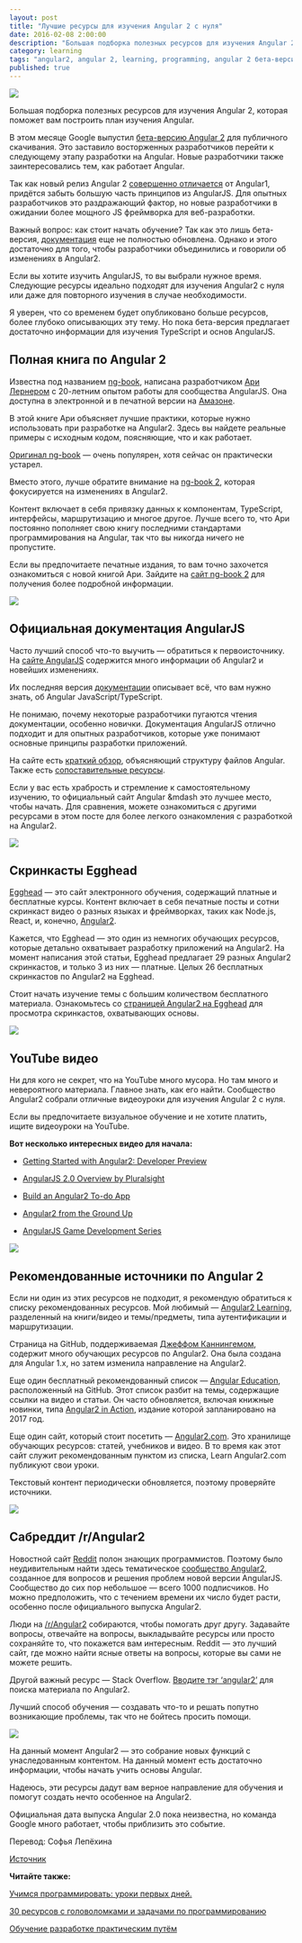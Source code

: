 ```yaml
---
layout: post
title: "Лучшие ресурсы для изучения Angular 2 с нуля"
date: 2016-02-08 2:00:00
description: "Большая подборка полезных ресурсов для изучения Angular 2, которая поможет вам построить план изучения Angular"
category: learning
tags: "angular2, angular 2, learning, programming, angular 2 бета-версия, angular 2 как изучить, angular 2 уроки, материалы по angular, хочу изучить angular с чего начать, "
published: true
---
```


<img src="http://theasder.github.io/img/00-angular2-logo-featured.gif" class="img-responsive" /><br />

Большая подборка полезных ресурсов для изучения Angular 2, которая поможет вам построить план изучения Angular.

<!-- more -->

В этом месяце Google выпустил [бета-версию Angular 2](http://whatpixel.com/angular2-beta/) для публичного скачивания. Это заставило восторженных разработчиков перейти к следующему этапу разработки на Angular. Новые разработчики также заинтересовались тем, как работает Angular. 

Так как новый релиз Angular 2 [совершенно отличается](https://www.reddit.com/r/webdev/comments/2qvi6a/eli5_what_is_the_controversy_around_angularjs_and/) от Angular1, придётся забыть большую часть принципов из AngularJS. Для опытных разработчиков это раздражающий фактор, но новые разработчики в ожидании более мощного JS фреймворка для веб-разработки.

Важный вопрос: как стоит начать обучение? Так как это лишь бета-версия, [документация](https://angular.io/docs/ts/latest/) еще не полностью обновлена. Однако и этого достаточно для того, чтобы разработчики объединились и говорили об изменениях в Angular2.

Если вы хотите изучить AngularJS, то вы выбрали нужное время. Следующие ресурсы идеально подходят для изучения Angular2 с нуля или даже для повторного изучения в случае необходимости.

Я уверен, что со временем будет опубликовано больше ресурсов, более глубоко описывающих эту тему. Но пока бета-версия предлагает достаточно информации для изучения TypeScript и основ AngularJS.

## Полная книга по Angular 2

Известна под названием [ng-book](https://www.ng-book.com/2/), написана разработчиком [Ари Лернером](https://twitter.com/auser) с 20-летним опытом работы для сообщества AngularJS. Она доступна в электронной и в печатной версии на [Амазоне](http://www.amazon.com/ng-book-The-Complete-Book-AngularJS/dp/099134460X).

В этой книге Ари объясняет лучшие практики, которые нужно использовать при разработке на Angular2. Здесь вы найдете реальные примеры с исходным кодом, поясняющие, что и как работает.

[Оригинал ng-book](https://www.ng-book.com/) &mdash; очень популярен, хотя сейчас он практически устарел.

Вместо этого, лучше обратите внимание на [ng-book 2](https://www.ng-book.com/2/), которая фокусируется на изменениях в Angular2.

Контент включает в себя привязку данных к компонентам, TypeScript, интерфейсы, маршрутизацию и многое другое. Лучше всего то, что Ари постоянно пополняет свою книгу последними стандартами программирования на Angular, так что вы никогда ничего не пропустите.

Если вы предпочитаете  печатные издания, то вам точно захочется ознакомиться с новой книгой Ари. Зайдите на [сайт ng-book 2](https://www.ng-book.com/2/) для получения более подробной информации.

<img src="http://whatpixel.com/images/2015/12/ng-book-2-angularjs.jpg" class="img-responsive" /><br />

## Официальная документация AngularJS

Часто лучший способ что-то выучить &mdash; обратиться к первоисточнику. На [сайте AngularJS](https://angular.io/) содержится много информации об Angular2 и новейших изменениях.

Их последняя версия [документации](https://angular.io/docs/) описывает всё, что вам нужно знать, об Angular JavaScript/TypeScript.

Не понимаю, почему некоторые разработчики пугаются чтения документации, особенно новички. Документация AngularJS отлично подходит и для опытных разработчиков, которые уже понимают основные принципы разработки приложений.

На сайте есть [краткий обзор](https://angular.io/docs/js/latest/quickstart.html), объясняющий структуру файлов Angular. Также есть [сопоставительные ресурсы](https://angular.io/docs/js/latest/resources.html).

Если у вас есть храбрость и стремление к самостоятельному изучению, то официальный сайт Angular &mdash это лучшее место, чтобы начать. Для сравнения, можете ознакомиться с другими ресурсами в этом посте для более легкого ознакомления с разработкой на Angular2. 

<img src="http://whatpixel.com/images/2015/12/angular2-official-documentation.jpg" class="img-responsive" /><br />

## Скринкасты Egghead

[Egghead](https://egghead.io/) &mdash; это сайт электронного обучения, содержащий платные и бесплатные курсы. Контент включает в себя печатные посты и сотни скринкаст видео о разных языках и фреймворках, таких как Node.js, React, и, конечно, [Angular2](https://egghead.io/technologies/angular2).

Кажется, что Egghead &mdash; это один из немногих обучающих ресурсов, которые детально охватывает разработку приложений на Angular2. На момент написания этой статьи, Egghead предлагает 29 разных Angular2  скринкастов, и только 3 из них &mdash; платные. Целых 26 бесплатных скринкастов по Angular2 на Egghead.

Стоит начать изучение темы с большим количеством бесплатного материала. Ознакомьтесь со [страницей Angular2 на Egghead](https://egghead.io/technologies/angular2) для просмотра скринкастов, охватывающих основы.

<img src="http://whatpixel.com/images/2015/12/egghead-angular2-screencasts.jpg" class="img-responsive" /><br />

## YouTube видео

Ни для кого не секрет, что на YouTube много мусора. Но там много и невероятного материала. Главное знать, как его найти. Сообщество Angular2 собрали отличные видеоуроки для изучения Angular 2 с нуля.

Если вы предпочитаете визуальное обучение и не хотите платить, ищите видеоуроки на YouTube.

**Вот несколько интересных видео для начала:**

* [Getting Started with Angular2: Developer Preview]( https://www.youtube.com/watch?v=HmWm21cCAXM)

* [AngularJS 2.0 Overview by Pluralsight]( https://www.youtube.com/watch?v=-8P8NO8X-mQ)

* [Build an Angular2 To-do App]( https://www.youtube.com/watch?v=uD6Okha_Yj0)

* [Angular2 from the Ground Up]( https://www.youtube.com/watch?v=aK3BWiK2Tek)

* [AngularJS Game Development Series]( https://www.youtube.com/watch?v=jt5a9aXn4lg&list=PLGJDCzBP5j3wU-jFiUPrRs_pHhIO7WRkU)

<img src="http://whatpixel.com/images/2015/12/angular2-video-sublime-text-tutorial.jpg" class="img-responsive" /><br />

## Рекомендованные источники по Angular 2

Если ни один из этих ресурсов не подходит, я рекомендую обратиться к списку рекомендованных ресурсов. Мой любимый &mdash; [Angular2 Learning](https://github.com/jmcunningham/AngularJS2-Learning), разделенный на книги/видео и темы/предметы, типа аутентификации и маршрутизации.

Страница на GitHub, поддерживаемая [Джеффом Каннингемом](https://github.com/jmcunningham), содержит много обучающих ресурсов по Angular2. Она была создана для Angular 1.x, но затем изменила направление на Angular2.

Еще один бесплатный рекомендованный список &mdash; [Angular Education](https://github.com/timjacobi/angular2-education), расположенный на GitHub. Этот список разбит на темы, содержащие ссылки на видео и статьи. Он часто обновляется, включая книжные новинки, типа [Angular2 in Action](https://www.manning.com/books/angular-2-in-action), издание которой запланировано на 2017 год. 

Еще один сайт, который стоит посетить &mdash; [Angular2.com](http://www.angular2.com/). Это хранилище обучающих ресурсов: статей, учебников и видео. В то время как этот сайт служит рекомендованным пунктом из списка, Learn Angular2.com публикуют свои уроки. 

Текстовый контент периодически обновляется, поэтому проверяйте источники. 

<img src="http://whatpixel.com/images/2015/12/angular2-website-curated-list.jpg" class="img-responsive" /><br />

## Сабреддит /r/Angular2

Новостной сайт [Reddit](https://www.reddit.com/) полон знающих программистов. Поэтому было неудивительным найти здесь тематическое [сообщество Angular2](https://www.reddit.com/r/Angular2), созданное для вопросов и решения проблем новой версии AngularJS. Сообщество до сих пор небольшое &mdash; всего 1000 подписчиков. Но можно предположить, что с течением времени  их число будет расти, особенно после официального выпуска Angular2.

Люди на [/r/Angular2](https://www.reddit.com/r/Angular2) собираются, чтобы помогать друг другу. Задавайте вопросы, отвечайте на вопросы, выкладывайте ресурсы или просто сохраняйте то, что покажется вам интересным. Reddit &mdash; это лучший сайт, где можно найти ясные ответы на вопросы, которые вы сами не можете решить.

Другой важный ресурс &mdash; Stack Overflow. [Вводите тэг ‘angular2’](http://stackoverflow.com/questions/tagged/angular2) для поиска материала по Angular2.

Лучший способ обучения &mdash; создавать что-то и решать попутно возникающие проблемы, так что не бойтесь просить помощи.

<img src="http://whatpixel.com/images/2015/12/angular2-subreddit-screenshot.jpg" class="img-responsive" /><br />

На данный момент Angular2 &mdash; это собрание новых функций с унаследованным контентом. На данный момент есть достаточно информации, чтобы начать учить основы Angular.

Надеюсь, эти ресурсы дадут вам верное направление для обучения и помогут создать нечто особенное на Angular2.

Официальная дата выпуска Angular 2.0 пока неизвестна, но команда Google много работает, чтобы приблизить это событие.


Перевод: Софья Лепёхина

[Источник](http://whatpixel.com/learn-angular2-from-scratch/)

**Читайте также:**

[Учимся программировать: уроки первых дней.](http://theasder.github.io/learning/2016/01/19/learning-to-code-lessons-from-my-early-days.html)

[30 ресурсов с головоломками и задачами по программированию](http://theasder.github.io/learning/2016/01/21/where-can-I-find-programming-puzzles-and-challenges.html)

[Обучение разработке практическим путём](http://theasder.github.io/learning/2016/01/25/6-online-resources-for-learning-programming.html)
